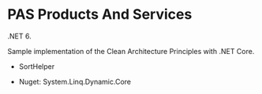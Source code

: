 # PAS Products And Services
.NET 6.

Sample implementation of the Clean Architecture Principles with .NET Core. 

- SortHelper



- Nuget: System.Linq.Dynamic.Core
